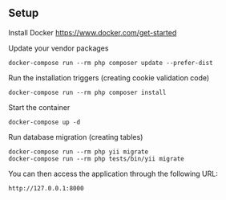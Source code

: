 ## Setup
Install Docker https://www.docker.com/get-started

Update your vendor packages

    docker-compose run --rm php composer update --prefer-dist
    
Run the installation triggers (creating cookie validation code)

    docker-compose run --rm php composer install    
    
Start the container

    docker-compose up -d
    
Run database migration (creating tables)

    docker-compose run --rm php yii migrate    
    docker-compose run --rm php tests/bin/yii migrate    
        
You can then access the application through the following URL:

    http://127.0.0.1:8000